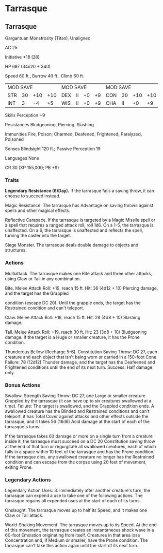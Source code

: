 # Tarrasque

## Tarrasque

Gargantuan Monstrosity (Titan), Unaligned

AC 25

Initiative +18 (28)

HP 697 (34d20 + 340)

Speed 60 ft., Burrow 40 ft., Climb 60 ft.

<table><tr><td colspan="4">MOD SAVE</td><td colspan="4">MOD SAVE</td><td colspan="3">MOD SAVE</td><td></td></tr><tr><td>STR</td><td>30</td><td>+10</td><td>+10</td><td>DEX</td><td>II</td><td>+0</td><td>+9</td><td>CON</td><td>30</td><td>+10</td><td>+10</td></tr><tr><td>INT</td><td>3</td><td>-4</td><td>+5</td><td>WIS</td><td>II</td><td>+0</td><td>+9</td><td>CHA</td><td>II</td><td>+0</td><td>+9</td></tr></table>

Skills Perception +9

Resistances Bludgeoning, Piercing, Slashing

Immunities Fire, Poison; Charmed, Deafened, Frightened, Paralyzed, Poisoned

Senses Blindsight 120 ft.; Passive Perception 19

Languages None

CR 30 (XP 155,000; PB +9)

### Traits

**Legendary Resistance (6/Day).** If the tarrasque fails a saving throw, it can choose to succeed instead.

Magic Resistance. The tarrasque has Advantage on saving throws against spells and other magical effects.

Reflective Carapace. If the tarrasque is targeted by a Magic Missile spell or a spell that requires a ranged attack roll, roll 1d6. On a 1-5, the tarrasque is unaffected. On a 6, the tarrasque is unaffected and reflects the spell, turning the caster into the target.

Siege Monster. The tarrasque deals double damage to objects and structures.

### Actions

Multiattack. The tarrasque makes one Bite attack and three other attacks, using Claw or Tail in any combination.

Bite. Melee Attack Roll: +19, reach 15 ft. Hit: 36 (4d12 + 10) Piercing damage, and the target has the Grappled

condition (escape DC 20). Until the grapple ends, the target has the Restrained condition and can't teleport.

Claw. Melee Attack Roll: +19, reach 15 ft. Hit: 28 (4d8 + 10) Slashing damage.

Tail. Melee Attack Roll: +19, reach 30 ft. Hit: 23 (3d8 + 10) Bludgeoning damage. If the target is a Huge or smaller creature, it has the Prone condition.

Thunderous Bellow (Recharge 5-6). Constitution Saving Throw: DC 27, each creature and each object that isn't being worn or carried in a 150-foot Cone. Failure: 78 (12d12) Thunder damage, and the target has the Deafeened and Frightened conditions until the end of its next turn. Success: Half damage only.

### Bonus Actions

Swallow. Strength Saving Throw: DC 27, one Large or smaller creature Grappled by the tarrasque (it can have up to six creatures swallowed at a time). Failure: The target is swallowed, and the Grappled condition ends. A swallowed creature has the Blinded and Restrained conditions and can't teleport, it has Total Cover against attacks and other effects outside the tarrasque, and it takes 56 (16d6) Acid damage at the start of each of the tarrasque's turns.

If the tarrasque takes 60 damage or more on a single turn from a creature inside it, the tarrasque must succeed on a DC 20 Constitution saving throw at the end of that turn or regurgitate all swallowed creatures, each of which falls in a space within 10 feet of the tarrasque and has the Prone condition. If the tarrasque dies, any swallowed creature no longer has the Restrained condition and can escape from the corpse using 20 feet of movement, exiting Prone.

###  Legendary Actions

Legendary Action Uses: 3. Immediately after another creature's turn, the tarrasque can expend a use to take one of the following actions. The tarrasque regains all expended uses at the start of each of its turns.

Onslaught. The tarrasque moves up to half its Speed, and it makes one Claw or Tail attack.

World-Shaking Movement. The tarrasque moves up to its Speed. At the end of this movement, the tarrasque creates an instantaneous shock wave in a 60-foot Emolation originating from itself. Creatures in that area lose Concentration and, if Medium or smaller, have the Prone condition. The tarrasque can't take this action again until the start of its next turn.
